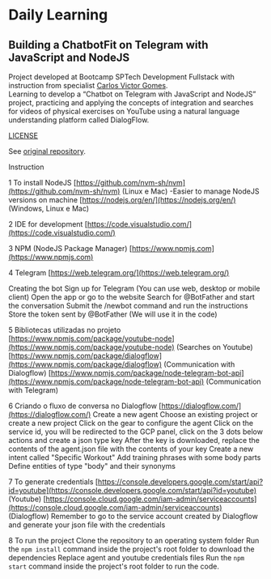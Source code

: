 # Daily Learning

## Building a ChatbotFit on Telegram with JavaScript and NodeJS

Project developed at Bootcamp SPTech Development Fullstack with instruction from specialist [Carlos Victor Gomes](https://github.com/carlosvictor/ "Carlos Victor Gomes"). </br>
Learning to develop a “Chatbot on Telegram with JavaScript and NodeJS” project, practicing and applying the concepts of integration and searches for videos of physical exercises on YouTube using a natural language understanding platform called DialogFlow.

[LICENSE](./LICENSE)

See [original repository](https://github.com/carlosvictor/dio-live-coding-chatbot).

Instruction

1 To install NodeJS
 [https://github.com/nvm-sh/nvm](https://github.com/nvm-sh/nvm) (Linux e Mac) -Easier to manage NodeJS versions on machine
 [https://nodejs.org/en/](https://nodejs.org/en/) (Windows, Linux e Mac)

2 IDE for development
 [https://code.visualstudio.com/](https://code.visualstudio.com/)

3 NPM (NodeJS Package Manager)
 [https://www.npmjs.com](https://www.npmjs.com)

4 Telegram
 [https://web.telegram.org/](https://web.telegram.org/)

Creating the bot
 Sign up for Telegram (You can use web, desktop or mobile client)
 Open the app or go to the website
 Search for @BotFather and start the conversation
 Submit the /newbot command and run the instructions
 Store the token sent by @BotFather (We will use it in the code)

5 Bibliotecas utilizadas no projeto
 [https://www.npmjs.com/package/youtube-node](https://www.npmjs.com/package/youtube-node) (Searches on Youtube)
 [https://www.npmjs.com/package/dialogflow](https://www.npmjs.com/package/dialogflow) (Communication with Dialogflow)
 [https://www.npmjs.com/package/node-telegram-bot-api](https://www.npmjs.com/package/node-telegram-bot-api) (Communication with Telegram)

6 Criando o fluxo de conversa no Dialogflow
 [https://dialogflow.com/](https://dialogflow.com/)
Create a new agent
 Choose an existing project or create a new project
 Click on the gear to configure the agent
 Click on the service id, you will be redirected to the GCP panel, click on the 3 dots below actions and create a json type key
 After the key is downloaded, replace the contents of the agent.json file with the contents of your key
 Create a new intent called "Specific Workout"
 Add training phrases with some body parts
 Define entities of type "body" and their synonyms

7 To generate credentials
 [https://console.developers.google.com/start/api?id=youtube](https://console.developers.google.com/start/api?id=youtube) (Youtube)
 [https://console.cloud.google.com/iam-admin/serviceaccounts](https://console.cloud.google.com/iam-admin/serviceaccounts) (Dialogflow) Remember to go to the service account created by Dialogflow and generate your json file with the credentials

8 To run the project
 Clone the repository to an operating system folder
 Run the `npm install` command inside the project's root folder to download the dependencies
 Replace agent and youtube credentials files
 Run the `npm start` command inside the project's root folder to run the code.
